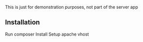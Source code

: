 This is just for demonstration purposes, not part of the server app

## Installation ##

Run composer Install
Setup apache vhost
